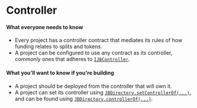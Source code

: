 # Controller

#### What everyone needs to know

* Every project has a controller contract that mediates its rules of how funding relates to splits and tokens.
* A project can be configured to use any contract as its controller, commonly ones that adheres to [`IJBController`](/docs/v4/api/core/interfaces/IJBController.md).

#### What you'll want to know if you're building

* A project should be deployed from the controller that will own it.
* A project can set its controller using [`JBDirectory.setControllerOf(...)`](/docs/v4/api/core/JBDirectory.md#setcontrollerof), and can be found using [`JBDirectory.controllerOf(...)`](/docs/v4/api/core/JBDirectory.md#controllerof).


